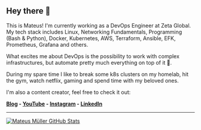 ## Hey there 👋

This is Mateus! I'm currently working as a DevOps Engineer at Zeta Global. My tech stack includes Linux, Networking Fundamentals, Programming (Bash & Python), Docker, Kubernetes, AWS, Terraform, Ansible, EFK, Prometheus, Grafana and others.

What excites me about DevOps is the possibility to work with complex infrastructures, but automate pretty much everything on top of it 🧡.

During my spare time I like to break some k8s clusters on my homelab, hit the gym, watch netflix, gaming and spend time with my beloved ones.

I'm also a content creator, feel free to check it out:

**[Blog](https://mateusmuller.me/) - [YouTube](https://www.youtube.com/c/MateusMuller) - [Instagram](https://www.instagram.com/mateuslinux_/) - [LinkedIn](https://www.linkedin.com/in/mateus-gabriel-m%C3%BCller-790709bb/)**

---

[![Mateus Müller GitHub Stats](https://github-readme-stats.vercel.app/api?username=mateusmuller&show_icons=true)](https://github.com/mateusmuller)

